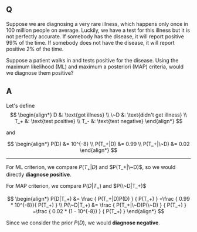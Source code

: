 
## Q

Suppose we are diagnosing a very rare illness, which happens only once in 100 million people on average. Luckily, we have a test for this illness but it is not perfectly accurate. If somebody has the disease, it will report positive 99% of the time. If somebody does not have the disease, it will report positive 2% of the time.

Suppose a patient walks in and tests positive for the disease. Using the maximum likelihood (ML) and maximum a posteriori (MAP) criteria, would we diagnose them positive?


## A

Let's define
$$
\begin{align*}
D &: \text{got illness} \\
\~D &: \text{didn't get illness} \\
T_+ &: \text{test positive} \\
T_- &: \text{test negative}
\end{align*}
$$

and

$$
\begin{align*}
P(D) &= 10^{-8} \\
P(T_+|D) &= 0.99 \\
P(T_+|\~D) &= 0.02
\end{align*}
$$

---

For ML criterion, we compare $P(T_+|D)$ and $P(T_+|\~D)$, so we would directly **diagnose positive**.

For MAP criterion, we compare $P(D|T_+)$ and $P(\~D|T_+)$

$$
\begin{align*}
P(D|T_+) &= \frac { P(T_+|D)P(D) } { P(T_+) } =\frac { 0.99 * 10^{-8}}{ P(T_+) } \\
P(\~D|T_+) &= \frac { P(T_+|\~D)P(\~D) } { P(T_+) } =\frac { 0.02 * (1 - 10^{-8}) } { P(T_+) }
\end{align*}
$$

Since we consider the prior $P(D)$, we would **diagnose negative**.